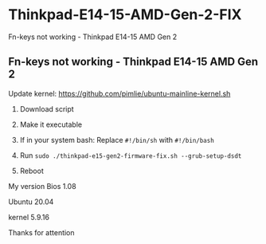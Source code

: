 # Thinkpad-E14-15-AMD-Gen-2-FIX
Fn-keys not working - Thinkpad E14-15 AMD Gen 2

## Fn-keys not working - Thinkpad E14-15 AMD Gen 2

Update kernel: https://github.com/pimlie/ubuntu-mainline-kernel.sh

1. Download script
2. Make it executable
3. If in your system bash: Replace `#!/bin/sh` with `#!/bin/bash`
3. Run
`
sudo ./thinkpad-e15-gen2-firmware-fix.sh --grub-setup-dsdt
`

4. Reboot

My version
Bios 1.08

Ubuntu 20.04

kernel 5.9.16

Thanks for attention
